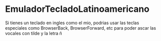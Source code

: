 # EmuladorTecladoLatinoamericano
Si tienes un teclado en ingles como el mio, podrias usar las teclas especiales como BrowserBack, BrowserForward, etc para poder ascar las vocales con tilde y la letra ñ
